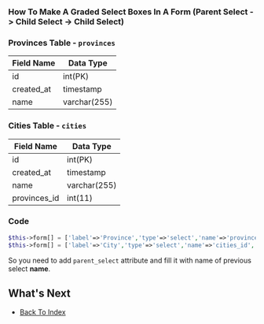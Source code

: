 ### How To Make A Graded Select Boxes In A Form (Parent Select -> Child Select -> Child Select)

### Provinces Table - `provinces`
| Field Name | Data Type |
| ---------- | --------- |
| id | int(PK) |
| created_at | timestamp |
| name | varchar(255) |

### Cities Table - `cities`
| Field Name | Data Type |
| ---------- | --------- |
| id | int(PK) |
| created_at | timestamp |
| name | varchar(255) |
| provinces_id | int(11) |

### Code
```php
$this->form[] = ['label'=>'Province','type'=>'select','name'=>'provinces_id','datatable'=>'provinces,name'];
$this->form[] = ['label'=>'City','type'=>'select','name'=>'cities_id','datatable'=>'cities,name','parent_select'=>'provinces_id'];
```
So you need to add `parent_select` attribute and fill it with name of previous select **name**.

## What's Next
- [Back To Index](./index.md)
